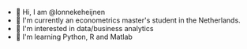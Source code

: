 - 👋 Hi, I am @lonnekeheijnen
- 🌱 I'm currently an econometrics master's student in the Netherlands. 
- 🔭 I'm interested in data/business analytics
- 🌱 I'm learning Python, R and Matlab




<!--
**lonnekeheijnen/lonnekeheijnen** is a ✨ _special_ ✨ repository because its `README.md` (this file) appears on your GitHub profile.

Here are some ideas to get you started:

- 🔭 I’m currently working on ...
- 🌱 I’m currently learning ...
- 👯 I’m looking to collaborate on ...
- 🤔 I’m looking for help with ...
- 💬 Ask me about ...
- 📫 How to reach me: ...
- 😄 Pronouns: ...
- ⚡ Fun fact: ...
-->
